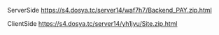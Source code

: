 ServerSide
https://s4.dosya.tc/server14/waf7h7/Backend_PAY.zip.html 

ClientSide
https://s4.dosya.tc/server14/yh1jyu/Site.zip.html
